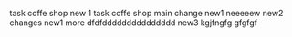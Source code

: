 task coffe shop new 1
task coffe shop main
change new1 neeeeew
new2 changes
new1 more dfdfddddddddddddddd
new3 kgjfngfg
gfgfgf
